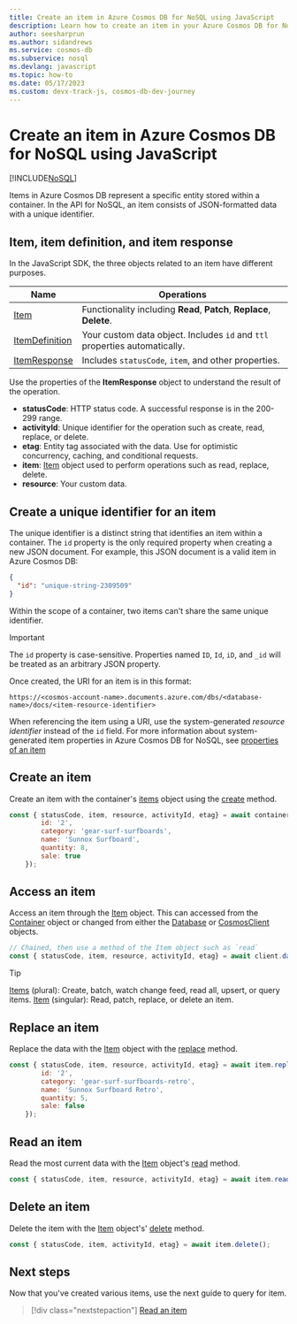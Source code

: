 ```yaml
---
title: Create an item in Azure Cosmos DB for NoSQL using JavaScript
description: Learn how to create an item in your Azure Cosmos DB for NoSQL account using the JavaScript SDK.
author: seesharprun
ms.author: sidandrews
ms.service: cosmos-db
ms.subservice: nosql
ms.devlang: javascript
ms.topic: how-to
ms.date: 05/17/2023
ms.custom: devx-track-js, cosmos-db-dev-journey
---
```


# Create an item in Azure Cosmos DB for NoSQL using JavaScript

[!INCLUDE[NoSQL](../includes/appliesto-nosql.md)]

Items in Azure Cosmos DB represent a specific entity stored within a container. In the API for NoSQL, an item consists of JSON-formatted data with a unique identifier.

## Item, item definition, and item response

In the JavaScript SDK, the three objects related to an item have different purposes. 

|Name|Operations|
|--|--|
|[Item](/javascript/api/@azure/cosmos/item)|Functionality including **Read**, **Patch**, **Replace**, **Delete**.|
|[ItemDefinition](/javascript/api/@azure/cosmos/itemdefinition)|Your custom data object. Includes `id` and `ttl` properties automatically.|
|[ItemResponse](/javascript/api/@azure/cosmos/itemresponse)|Includes `statusCode`, `item`, and other properties.|

Use the properties of the **ItemResponse** object to understand the result of the operation.

* **statusCode**: HTTP status code. A successful response is in the 200-299 range.
* **activityId**: Unique identifier for the operation such as create, read, replace, or delete.
* **etag**: Entity tag associated with the data. Use for optimistic concurrency, caching, and conditional requests.
* **item**: [Item](/javascript/api/@azure/cosmos/item) object used to perform operations such as read, replace, delete.
* **resource**: Your custom data.

## Create a unique identifier for an item

The unique identifier is a distinct string that identifies an item within a container. The ``id`` property is the only required property when creating a new JSON document. For example, this JSON document is a valid item in Azure Cosmos DB:

```json
{
  "id": "unique-string-2309509"
}
```

Within the scope of a container, two items can't share the same unique identifier.

> [!IMPORTANT]
> The ``id`` property is case-sensitive. Properties named ``ID``, ``Id``, ``iD``, and ``_id`` will be treated as an arbitrary JSON property.

Once created, the URI for an item is in this format:

``https://<cosmos-account-name>.documents.azure.com/dbs/<database-name>/docs/<item-resource-identifier>``

When referencing the item using a URI, use the system-generated *resource identifier* instead of the ``id`` field. For more information about system-generated item properties in Azure Cosmos DB for NoSQL, see [properties of an item](../resource-model.md#properties-of-an-item)

## Create an item

Create an item with the container's [items](/javascript/api/@azure/cosmos/container#@azure-cosmos-container-items) object using the [create](/javascript/api/@azure/cosmos/items) method.

```javascript
const { statusCode, item, resource, activityId, etag} = await container.items.create({ 
        id: '2', 
        category: 'gear-surf-surfboards',
        name: 'Sunnox Surfboard',
        quantity: 8,
        sale: true 
    });
```

## Access an item

Access an item through the [Item](/javascript/api/@azure/cosmos/item) object. This can accessed from the [Container](/javascript/api/@azure/cosmos/container) object or changed from either the [Database](/javascript/api/@azure/cosmos/database) or [CosmosClient](/javascript/api/@azure/cosmos/cosmosclient) objects.

```javascript
// Chained, then use a method of the Item object such as `read`
const { statusCode, item, resource, activityId, etag} = await client.database(databaseId).container(containerId).item(itemId).read();
```

> [!TIP]
> [Items](/javascript/api/@azure/cosmos/items) (plural): Create, batch, watch change feed, read all, upsert, or query items.
> [Item](/javascript/api/@azure/cosmos/item) (singular): Read, patch, replace, or delete an item.

## Replace an item

Replace the data with the [Item](/javascript/api/@azure/cosmos/item) object with the [replace](/javascript/api/@azure/cosmos/item#@azure-cosmos-item-replace) method.

```javascript
const { statusCode, item, resource, activityId, etag} = await item.replace({ 
        id: '2', 
        category: 'gear-surf-surfboards-retro',
        name: 'Sunnox Surfboard Retro',
        quantity: 5,
        sale: false 
    });
```

## Read an item

Read the most current data with the [Item](/javascript/api/@azure/cosmos/item) object's [read](/javascript/api/@azure/cosmos/item#@azure-cosmos-item-read) method.

```javascript
const { statusCode, item, resource, activityId, etag} = await item.read();
```

## Delete an item

Delete the item with the [Item](/javascript/api/@azure/cosmos/item) object's' [delete](/javascript/api/@azure/cosmos/item#@azure-cosmos-item-read) method.

```javascript
const { statusCode, item, activityId, etag} = await item.delete();
```

## Next steps

Now that you've created various items, use the next guide to query for item.

> [!div class="nextstepaction"]
> [Read an item](how-to-javascript-query-items.md)